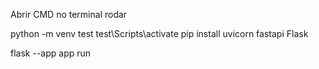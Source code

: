 Abrir CMD no terminal rodar

python -m venv test
test\Scripts\activate
pip install uvicorn fastapi Flask

flask --app app run
